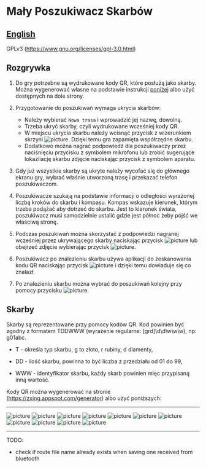 # Mały Poszukiwacz Skarbów

## [English](README_en.md)

GPLv3 (https://www.gnu.org/licenses/gpl-3.0.html)

## Rozgrywka

1. Do gry potrzebne są wydrukowane kody QR, które posłużą jako skarby.
Można wygenerować własne na podstawie instrukcji [poniżej](#markdown-header-skarby) albo użyć dostępnych na dole strony.

2. Przygotowanie do poszukiwań wymaga ukrycia skarbów:
	* Należy wybierać `Nowa trasa` i wprowadzić jej nazwę, dowolną.
    * Trzeba ukryć skarby, czyli wydrukowane wcześniej kody QR.
    * W miejscu ukrycia skarbu należy wcisnąć przycisk z wizerunkiem skrzyni ![picture](/app/src/main/res/drawable/chest_small.png).
Dzięki temu gra zapamięta współrzędne skarbu.
    * Dodatkowo można nagrać podpowiedź dla poszukiwaczy przez naciśnięciu przycisku z symbolem mikrofonu lub zrobić sugerujące lokazliację skarbu zdjęcie naciskając przycisk z symbolem aparatu.

3. Gdy już wszystkie skarby są ukryte należy wycofać się do głównego ekranu gry, wybrać właśnie utworzoną trasę i przekazać telefon poszukiwaczom.

4. Poszukiwacze szukają na podstawie informacji o odległości wyrażonej liczbą kroków do skarbu i kompasu.
Kompas wskazuje kierunek, którym trzeba podążać aby dotrzeć do skarbu.
Jest to kierunek świata, poszukiwacz musi samodzielnie ustalić gdzie jest północ żeby pójść we właściwą stronę.

5. Podczas poszukiwań można skorzystać z podpowiedzi nagranej wcześniej przez ukrywającego skarby naciskając przycisk
![picture](/app/src/main/res/drawable/megaphone_small.png) lub obejrzeć zdjęcie wybierając przycisk
![picture](/app/src/main/res/drawable/show_photo_small.png).

6. Poszukiwacz po znalezieniu skarbu używa aplikacji do zeskanowania kodu QR naciskając przycisk
![picture](/app/src/main/res/drawable/chest_small.png) i dzięki temu dowiaduje się co znalazł.

7. Po znalezieniu skarbu można wybrać do poszukiwań kolejny przy pomocy przycisku
![picture](/app/src/main/res/drawable/change_chest_small.png).

## Skarby

Skarby są reprezentowane przy pomocy kodów QR.
Kod powinien być zgodny z formatem TDDWWW (wyrażenie regularne: [grd]\d\d\w\w\w), np: g01abc.

 * T - określa typ skarbu, g to złoto, r rubiny, d diamenty,

 * DD - ilość skarbu, powinna to być liczba z przedziału od 01 do 99,

 * WWW - identyfikator skarbu, każdy skarb powinien mięc przypisaną inną wartość.

Kody QR można wygenerować na stronie (https://zxing.appspot.com/generator) albo użyć poniższych:
* * *
![picture](sample_treasures/diamond03.png)
![picture](sample_treasures/diamond11.png)
![picture](sample_treasures/diamond22.png)
![picture](sample_treasures/gold01.png)
![picture](sample_treasures/gold19.png)
![picture](sample_treasures/gold27.png)
![picture](sample_treasures/gold32.png)
![picture](sample_treasures/gold37.png)
![picture](sample_treasures/ruby02.png)
![picture](sample_treasures/ruby14.png)
![picture](sample_treasures/ruby26.png)
* * *

TODO:

- check if route file name already exists when saving one received from bluetooth